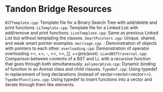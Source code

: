 # Tandon Bridge Resources

`BSTTemplate.cpp`: Template file for a Binary Search Tree with add/delete and print functions.
`LLTemplate.cpp`: Template file for a Linked List with add/remove and print functions.
`LLnoTemplate.cpp`: Same as previous Linked List but without templating the classes.
`SmartPointers.cpp`: Unique, shared, and weak smart pointer examples.
`marriage.cpp `: Demonstration of objects with pointers to each other.
`overloading.cpp`: Demonstration of operator overloading *==, +=, -, <<, >>, [], ++(pre/post).*
`LLandBSTtraversal.cpp`: Comparison between contents of a BST and LL with a recursive function that goes through both simultaneously.
`polymorphism.cpp`: Dynamic binding of function in an Animal class and child classes.
`TypeDef.cpp`: Using typedef in replacement of long declarations (instead of vector<vector<vector<int>>>).
`TypeDefFunctions.cpp`: Using typedef to insert functions into a vector and iterate through them like elements.
